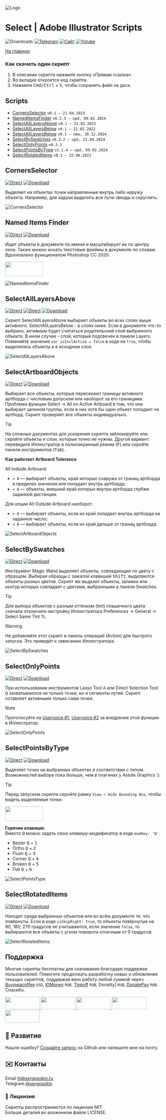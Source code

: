 ![Logo](https://i.ibb.co/mF018gV/emblem.png)

# Select | Adobe Illustrator Scripts

![Downloads](https://img.shields.io/badge/Скачивания-88k-27CF7D.svg) [![Telegram](https://img.shields.io/badge/Telegram--канал-%40aiscripts-0088CC.svg)](https://t.me/aiscripts) [![Сайт](https://img.shields.io/badge/Сайт-ais.sergosoikn.ru-FF7548.svg)](https://ais.sergosokin.ru) [![Yotube](https://img.shields.io/badge/Youtube-%40SergOsokinArt-FF0000.svg)](https://www.youtube.com/c/SergOsokinArt/videos)

[На главную](../README.ru.md)

### Как скачать один скрипт
1. В описании скрипта нажмите кнопку «Прямая ссылка».
2. Во вкладке откроется код скрипта.
3. Нажмите <kbd>Cmd/Ctrl</kbd> + <kbd>S</kbd>, чтобы сохранить файл на диск.

## Scripts
* [CornersSelector](https://github.com/creold/illustrator-scripts/blob/master/md/Select.ru.md#cornersselector) `v0.1 — 21.04.2023`
* [NamedItemsFinder](https://github.com/creold/illustrator-scripts/blob/master/md/Select.ru.md#named-items-finder) `v0.2.3 — upd, 09.02.2024`
* [SelectAllLayersAbove](https://github.com/creold/illustrator-scripts/blob/master/md/Select.ru.md#selectalllayersabove) `v0.1 — 21.02.2022`
* [SelectAllLayersBelow](https://github.com/creold/illustrator-scripts/blob/master/md/Select.ru.md#selectalllayersabove) `v0.1 — 21.02.2022`
* [SelectAllLayersBelow](https://github.com/creold/illustrator-scripts/blob/master/md/Select.ru.md#selectartboardobjects) `v0.1 — new, 30.12.2024`
* [SelectBySwatches](https://github.com/creold/illustrator-scripts/blob/master/md/Select.ru.md#selectbyswatches) `v0.3.2 — upd, 22.04.2024`
* [SelectOnlyPoints](https://github.com/creold/illustrator-scripts/blob/master/md/Select.ru.md#selectonlypoints) `v0.3.2`
* [SelectPointsByType](https://github.com/creold/illustrator-scripts/blob/master/md/Select.ru.md#selectpointsbytype) `v2.1.4 — upd, 09.02.2024`
* [SelectRotatedItems](https://github.com/creold/illustrator-scripts/blob/master/md/Select.ru.md#selectrotateditems) `v0.1 — 22.06.2022`

## CornersSelector
[![Direct](https://img.shields.io/badge/Прямая%20ссылка-CornersSelector.jsx-FF6900.svg)](https://rebrand.ly/corslctr) [![Download](https://img.shields.io/badge/Скачать%20все-Zip--архив-0088CC.svg)](https://bit.ly/2M0j95N)

Выделяет на объектах точки направленные внутрь либо наружу объекта. Например, для задачи выделить все лучи звезды и скруглить.    

![CornersSelector](https://i.ibb.co/Jy12pLW/Corners-Selector.gif)

## Named Items Finder
[![Direct](https://img.shields.io/badge/Прямая%20ссылка-NamedItemsFinder.jsx-FF6900.svg)](https://rebrand.ly/itemsfinder) [![Download](https://img.shields.io/badge/Скачать%20все-Zip--архив-0088CC.svg)](https://bit.ly/2M0j95N)

Ищет объекты в документе по имени и масштабирует их по центру окна. Также можно искать текстовые фреймы в документе по словам. Вдохновлено функционалом Photoshop CC 2020.   

<a href="https://youtu.be/30AwGPf_2Wk">
  <img width="122" height="47" src="https://i.ibb.co/02CqYYR/youtube-badge-ru.png">
</a>

![NamedItemsFinder](https://i.ibb.co/QDVtnXP/demo-Named-Items-Finder.gif)

## SelectAllLayersAbove
[![Direct](https://img.shields.io/badge/Прямая%20ссылка-SelectAllLayersAbove.jsx-FF6900.svg)](https://rebrand.ly/sellyrabv) [![Direct](https://img.shields.io/badge/Прямая%20ссылка-SelectAllLayersBelow.jsx-FF6900.svg)](https://rebrand.ly/sellyrblw) [![Download](https://img.shields.io/badge/Скачать%20все-Zip--архив-0088CC.svg)](https://bit.ly/2M0j95N)

Скрипт SelectAllLayersAbove выбирает объекты во всех слоях выше активного. SelectAllLayersBelow - в слоях ниже. Если в документе что-то выбрано, активным будет считаться родительский слой выбранного объекта. В ином случае - слой, который подсвечен в панели Layers. Поменяйте значение `var isInclActive = false` в коде на `true`, чтобы выделились объекты и в исходном слое.

![SelectAllLayersAbove](https://i.ibb.co/t3f2Mvr/Select-All-Layers-Above.gif)

## SelectArtboardObjects
[![Direct](https://img.shields.io/badge/Прямая%20ссылка-SelectArtboardObjects.jsx-FF6900.svg)](https://rebrand.ly/selabobj) [![Download](https://img.shields.io/badge/Скачать%20все-Zip--архив-0088CC.svg)](https://bit.ly/2M0j95N)

Выбирает все объекты, которые пересекают границы активного артборда с числовым допуском или наоборот за его границами. Проблема функции Select → All on Active Artboard в том, что она выбирает целиком группы, если в них хотя бы один объект попадает на артборд. Скрипт проверяет все объекты индивидуально.

> [!TIP]   
> На сложных документах для ускорения скрипта заблокируйте или скройте объекты и слои, которые точно не нужны. Другой вариант: переведите Иллюстратор в полноэкранный режим (<kbd>F</kbd>) или скройте панели инструментов (<kbd>Tab</kbd>).

**Как работает Artboard Tolerance**

All Indside Artboard:

* `> 0` — выбирает объекты, край которых снаружи от границ артборда в пределах значения или попадает внутрь артборда;
* `< 0` — объекты, внешний край которых внутри артборда глубже заданной дистанции.

Для опции All Outside Artboard наоборот:

* `> 0` — выбирает объекты, если их край попадает внутрь артборда на заданное число;
* `< 0` — выбирает объекты, если их край дальше от границ артборда.

![SelectArtboardObjects](https://i.ibb.co/kHqQFtD/Select-Artboard-Objects.gif)

## SelectBySwatches
[![Direct](https://img.shields.io/badge/Прямая%20ссылка-SelectBySwatches.jsx-FF6900.svg)](https://rebrand.ly/selbyswat) [![Download](https://img.shields.io/badge/Скачать%20все-Zip--архив-0088CC.svg)](https://bit.ly/2M0j95N)

Инструмент Magic Wand выделяет объекты, совпадающие по цвету с образцом. Выбирая образцы с  зажатой клавишей <kbd>Shift</kbd>, выделяются объекты разных цветов. Скрипт же выделит объекты, заливка или контур которых совпадает с цветами, выбранными в панели Swatches.

> [!TIP]   
> Для выбора объектов с разным оттенком (tint) плашечного цвета сначала отключите настройку Иллюстратора Preferences → General → Select Same Tint %.

> [!WARNING]   
> Не добавляйте этот скрипт в панель операций (Action) для быстрого запуска. Это приведёт к зависанию Иллюстратора.

![SelectBySwatches](https://i.ibb.co/JR5h4pq/Select-By-Swatches.gif)

## SelectOnlyPoints
[![Direct](https://img.shields.io/badge/Прямая%20ссылка-SelectOnlyPoints.jsx-FF6900.svg)](https://rebrand.ly/selonlypts) [![Download](https://img.shields.io/badge/Скачать%20все-Zip--архив-0088CC.svg)](https://bit.ly/2M0j95N)

При использовании инструментов Lasso Tool <kbd>A</kbd> или Direct Selection Tool <kbd>Q</kbd> захватываются не только точки, но и сегменты путей. Скрипт оставляет активными только сами точки.

> [!NOTE]   
> Проголосуйте на [Uservoice #1](https://illustrator.uservoice.com/forums/333657-illustrator-desktop-feature-requests/suggestions/40280419-direct-selection-tool-to-select-only-points), [Uservoice #2](https://illustrator.uservoice.com/forums/601447-illustrator-desktop-bugs/suggestions/35846947-clipping-mask-bug-direct-selection-tool-and-smar) за внедрение этой функции в Иллюстратор.   

![SelectOnlyPoints](https://i.ibb.co/NF7bbpQ/demo-Select-Only-Points.gif)

## SelectPointsByType
[![Direct](https://img.shields.io/badge/Прямая%20ссылка-SelectPointsByType.jsx-FF6900.svg)](https://rebrand.ly/selptsbyty) [![Download](https://img.shields.io/badge/Скачать%20все-Zip--архив-0088CC.svg)](https://bit.ly/2M0j95N)

Выделяет точки на выбранных объектах в соответствии с типом. Возможностей выбора пока больше, чем в плагинах у Astute Graphics :).  

> [!TIP]   
Перед запуском скрипта скройте рамку `View → Hide Bounding Box`, чтобы видеть выделяемые точки.   

<a href="https://youtu.be/pjHmBDLIWbw">
  <img width="122" height="47" src="https://i.ibb.co/02CqYYR/youtube-badge-ru.png">
</a>

**Горячие клавиши:**   
Вместо <kbd>Q</kbd> можно задать свою клавишу-модификатор в коде `modKey: 'Q'`.
   
* Bezier <kbd>Q</kbd> + <kbd>1</kbd>
* Ortho <kbd>Q</kbd> + <kbd>2</kbd>
* Flush <kbd>Q</kbd> + <kbd>3</kbd>
* Corner <kbd>Q</kbd> + <kbd>4</kbd>
* Broken <kbd>Q</kbd> + <kbd>5</kbd>
* Flat <kbd>Q</kbd> + <kbd>6</kbd>

![SelectPointsType](https://i.ibb.co/1MTyHx8/Select-Points-By-Type.gif)

## SelectRotatedItems
[![Direct](https://img.shields.io/badge/Прямая%20ссылка-SelectRotatedItems.jsx-FF6900.svg)](https://rebrand.ly/selrotdit) [![Download](https://img.shields.io/badge/Скачать%20все-Zip--архив-0088CC.svg)](https://bit.ly/2M0j95N)

Находит среди выбранных объектов или во всём документе те, что повёрнуты. Если в коде `isSkipRight: true`, то объекты повёрнутые на 90, 180, 270 градусов не учитываются, если значение `false`, то выбираются все объекты с углом поворота отличным от 0 градусов.

![SelectRotatedItems](https://i.ibb.co/7YpGm9M/Select-Rotated-Items.gif)

## Поддержка
Многие скрипты бесплатны для скачивания благодаря поддержке пользователей. Помогите продолжать разработку новых и обновление текущих скриптов, поддержав мою работу любой суммой через [Buymeacoffee] `USD`, [ЮMoney] `RUB`, [Tinkoff] `RUB`, Donatty] `RUB`, [DonatePay] `RUB`. Спасибо.   

[Buymeacoffee]: https://www.buymeacoffee.com/aiscripts
[ЮMoney]: https://yoomoney.ru/to/410011149615582
[Tinkoff]: https://www.tinkoff.ru/rm/osokin.sergey127/SN67U9405/
[Donatty]: https://donatty.com/sergosokin
[DonatePay]: https://new.donatepay.ru/@osokin

<a href="https://www.buymeacoffee.com/aiscripts">
  <img width="111" height="40" src="https://i.ibb.co/0ssTJQ1/bmc-badge.png">
</a>

<a href="https://www.tinkoff.ru/rm/osokin.sergey127/SN67U9405/">
  <img width="111" height="40" src="https://i.ibb.co/hRsbYnM/tinkoff-badge.png">
</a>

<a href="https://yoomoney.ru/to/410011149615582">
  <img width="111" height="40" src="https://i.ibb.co/wwrYWJ5/yoomoney-badge.png">
</a>

<a href="https://donatty.com/sergosokin">
  <img width="111" height="40" src="https://i.ibb.co/s61FGCn/donatty-badge.png">
</a>

<a href="https://new.donatepay.ru/@osokin">
  <img width="111" height="40" src="https://i.ibb.co/0KJ94ND/donatepay-badge.png">
</a>

## 🤝 Развитие

Нашли ошибку? [Создайте запрос](https://github.com/creold/illustrator-scripts/issues) на Github или напишите мне на почту.

## ✉️ Контакты
Email <hi@sergosokin.ru>  
Telegram [@sergosokin](https://t.me/sergosokin)

### 📝 Лицензия

Скрипты распространяются по лицензии MIT.   
Больше деталей во вложенном файле LICENSE.